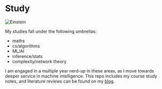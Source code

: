 # Study

![Einstein](https://cloud.githubusercontent.com/assets/19956669/22234758/84d5faae-e1af-11e6-8b9e-d5c65cc213b9.png)

My studies fall under the following umbrellas:

* maths
* cs/algorithms
* ML/AI
* inference/stats
* complexity/network theory

I am engaged in a multiple year nerd-up in these areas, as I move towards deeper service in machine intelligence.  This repo includes my course study notes, and literature reviews can be found on my [blog](http://www.siobhankcronin.com/blog/).
